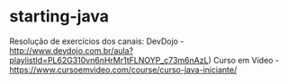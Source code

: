 # starting-java

Resolução de exercícios dos canais:
DevDojo - http://www.devdojo.com.br/aula?playlistId=PL62G310vn6nHrMr1tFLNOYP_c73m6nAzL)
Curso em Vídeo - https://www.cursoemvideo.com/course/curso-java-iniciante/
